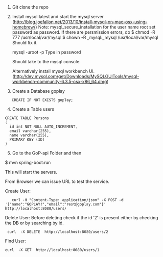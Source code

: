 1) Git clone the repo 

2) Install mysql latest and start the mysql server (http://blog.joefallon.net/2013/10/install-mysql-on-mac-osx-using-homebrew/)
   Note: 
      mysql_secure_installation    for the user name root set password as password. 
      If there are persmission errors,  do 
         $ chmod -R 777 /usr/local/var/mysql
         $ chown -R _mysql:_mysql /usr/local/var/mysql
    Should fix it.
    
    mysql -uroot -p 
    Type in password 
    
    Should take to the mysql console. 
    
    Alternatively install mysql workbench UI.
     (http://dev.mysql.com/get/Downloads/MySQLGUITools/mysql-workbench-community-6.3.5-osx-x86_64.dmg)

3) Create a Database goplay 
```
   CREATE IF NOT EXISTS goplay; 
```

4) Create a Table users 

```
CREATE TABLE Persons
(
  id int NOT NULL AUTO_INCREMENT,
  email varchar(255),
  name varchar(255),
  PRIMARY KEY (ID)
)
```

5) Go to the GoP-api  Folder and then

$ mvn spring-boot:run

This will start the servers. 

From Browser we can issue URL to test the service. 

Create User: 
```
   curl -H "Content-Type: application/json" -X POST -d '{"name":"GOPLAY!","email":"rest@goplay.com"}' http://localhost:8080/users/
```

Delete User: 
  Before deleting check if the id '2' is present either by checking the DB or by searching by id. 

```
 curl  -X DELETE  http://localhost:8080/users/2
```

Find User: 

```
curl  -X GET  http://localhost:8080/users/1
```
